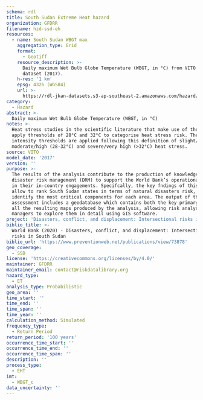 ```yaml
---
schema: rdl
title: South Sudan Extreme Heat hazard
organization: GFDRR
filename: hzd-ssd-eh
resources:
  - name: South Sudan WBGT max
    aggregation_type: Grid
    format:
      - Geotiff
    resource_description: >-
      Daily maximum Wet Bulb Globe Temperature (WBGT, in °C) from VITO
      dataset (2017).
    h-res: '1 km'
    epsg: 4326 (WGS84)
    url: >-
      https://rdl-jkan-datasets.s3-ap-southeast-2.amazonaws.com/hazard/hzd-ssd-eh.zip
category:
  - Hazard
abstract: >-
  Daily maximum Wet Bulb Globe Temperature (WBGT, in °C)
notes: >-
  Heat stress studies in the scientific literature that make use of the WBGT
  apply thresholds of 28°C and 32°C to categorise heat stress risk. The damaging
  intensity thresholds are applied following this definition of slight/low (<28°C),
  moderate/high (28-32°C) and severe/very high (>32°C) heat stress.
source: VITO
model_date: '2017'
version: ''
purpose: >-
  The results of the analysis contribute to the production of knowledge for
  disaster risk management (DRM) to support the World Bank’s operational teams
  in their in-country engagements. Specifcally, the key fndings of this study
  allow to rank South Sudan states in terms of natural disasters risk, and to
  identify the most critical components for each area. The output of this
  assessment includes a geodatabase which contains both the key primary data and
  all the resulting maps produced by the analysis, allowing risk analysts and
  managers to explore them in detail using GIS software.
project: 'Disasters, conflict, and displacement: Intersectional risks in South Sudan'
biblio_title: >-
  World Bank (2020) - Disasters, conflict, and displacement: Intersectional
  risks in South Sudan
biblio_url: 'https://www.preventionweb.net/publications/view/73878'
geo_coverage:
  - SSD
license: 'https://creativecommons.org/licenses/by/4.0/'
maintainer: GFDRR
maintainer_email: contact@riskdatalibrary.org
hazard_type:
  - ET
analysis_type: Probabilistic
geo_area: ''
time_start: ''
time_end: ''
time_span: ''
time_year: ''
calculation_method: Simulated
frequency_type:
  - Return Period
return_period: '100 years'
occurrence_time_start: ''
occurrence_time_end: ''
occurrence_time_span: ''
description: ''
process_type:
  - EHT
imt:
  - WBGT_c
data_uncertainty: ''
---
```

